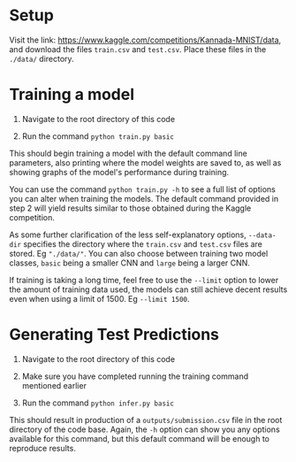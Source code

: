 # Setup

Visit the link: https://www.kaggle.com/competitions/Kannada-MNIST/data, and download the files `train.csv` and `test.csv`. Place these files in the `./data/` directory.

# Training a model

1) Navigate to the root directory of this code

2) Run the command `python train.py basic`

This should begin training a model with the default command line parameters, also printing where
the model weights are saved to, as well as showing graphs of the model's performance during training.

You can use the command `python train.py -h` to see a full list
of options you can alter when training the models. The default command provided in step 2 will
yield results similar to those obtained during the Kaggle competition.

As some further clarification of the less self-explanatory options, `--data-dir` specifies the directory
where the `train.csv` and `test.csv` files are stored. Eg `"./data/"`. You can also choose between training
two model classes, `basic` being a smaller CNN and `large` being a larger CNN.

If training is taking a long time, feel free to use the `--limit` option to lower the amount of training data
used, the models can still achieve decent results even when using a limit of 1500. Eg `--limit 1500`.

# Generating Test Predictions

1) Navigate to the root directory of this code

2) Make sure you have completed running the training command mentioned earlier

3) Run the command `python infer.py basic`

This should result in production of a `outputs/submission.csv` file in the root directory of the code base. Again, the
`-h` option can show you any options available for this command, but this default command will be enough to
reproduce results.
